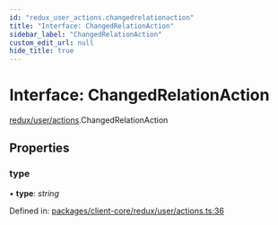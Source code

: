 ```yaml
---
id: "redux_user_actions.changedrelationaction"
title: "Interface: ChangedRelationAction"
sidebar_label: "ChangedRelationAction"
custom_edit_url: null
hide_title: true
---
```


# Interface: ChangedRelationAction

[redux/user/actions](../modules/redux_user_actions.md).ChangedRelationAction

## Properties

### type

• **type**: *string*

Defined in: [packages/client-core/redux/user/actions.ts:36](https://github.com/xr3ngine/xr3ngine/blob/56376a778/packages/client-core/redux/user/actions.ts#L36)
